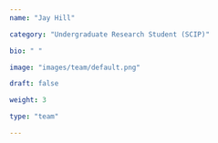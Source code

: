```yaml
---
name: "Jay Hill"

category: "Undergraduate Research Student (SCIP)"

bio: " "

image: "images/team/default.png"

draft: false

weight: 3

type: "team"

---
```


